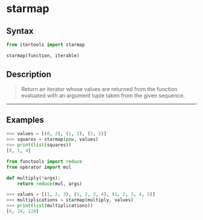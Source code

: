 # starmap

## Syntax

```python
from itertools import starmap

starmap(function, iterable)
```

## Description

> Return an iterator whose values are returned from the function evaluated with
> an argument tuple taken from the given sequence.

---

## Examples

```python
>>> values = [(0, 2), (1, 2), (2, 2)]
>>> squares = starmap(pow, values)
>>> print(list(squares))
[0, 1, 4]
```

```python
from functools import reduce
from operator import mul

def multiply(*args):
    return reduce(mul, args)

>>> values = [(1, 2, 3), (1, 2, 3, 4), (1, 2, 3, 4, 5)]
>>> multiplications = starmap(multiply, values)
>>> print(list(multiplications))
[6, 24, 120]
```
